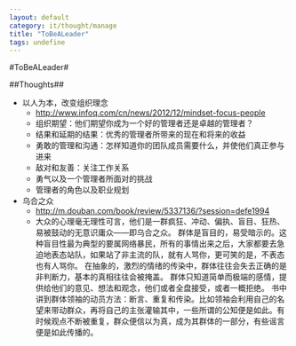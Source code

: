 ```yaml
---
layout: default
category: it/thought/manage
title: "ToBeALeader"
tags: undefine
---
```


#ToBeALeader#



##Thoughts##
* 以人为本，改变组织理念
  * http://www.infoq.com/cn/news/2012/12/mindset-focus-people
  * 组织期望：他们期望你成为一个好的管理者还是卓越的管理者？
  * 结果和延期的结果：优秀的管理者所带来的现在和将来的收益
  * 勇敢的管理和沟通：怎样知道你的团队成员需要什么，并使他们真正参与进来
  * 敌对和友善：关注工作关系
  * 勇气以及一个管理者所面对的挑战
  * 管理者的角色以及职业规划
* 乌合之众
  * http://m.douban.com/book/review/5337136/?session=defe1994
  * 大众的心理毫无理性可言，他们是一群疯狂、冲动、偏执、盲目、狂热、易被鼓动的无意识庸众——即乌合之众。 群体是盲目的，易受暗示的。这种盲目性最为典型的要属网络暴民，所有的事情出来之后，大家都要去急迫地表态站队，如果站了非主流的队，就有人骂你，更可笑的是，不表态也有人骂你。 在抽象的，激烈的情绪的传染中，群体往往会失去正确的是非判断力，基本的真相往往会被掩盖。 群体只知道简单而极端的感情，提供给他们的意见、想法和观念，他们或者全盘接受，或者一概拒绝。 书中讲到群体领袖的动员方法：断言、重复和传染。比如领袖会利用自己的名望来带动群众，再将自己的主张灌输其中，一些所谓的公知便是如此。有时候观点不断被重复，群众便信以为真，成为其群体的一部分，有些谣言便是如此传播的。
